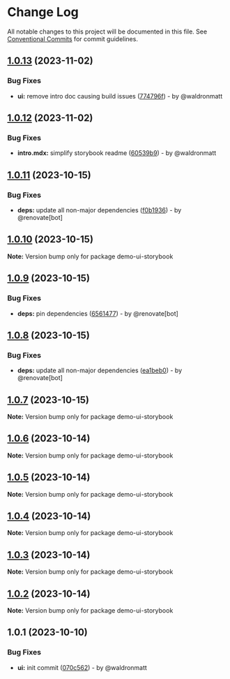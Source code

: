 # Change Log

All notable changes to this project will be documented in this file.
See [Conventional Commits](https://conventionalcommits.org) for commit guidelines.

## [1.0.13](https://github.com/waldronmatt/pnpm-nx-lerna-lite-boilerplate/compare/demo-ui-storybook@1.0.12...demo-ui-storybook@1.0.13) (2023-11-02)

### Bug Fixes

* **ui:** remove intro doc causing build issues ([774796f](https://github.com/waldronmatt/pnpm-nx-lerna-lite-boilerplate/commit/774796f2fbc017a80baf664396bbc36d488423b8)) - by @waldronmatt

## [1.0.12](https://github.com/waldronmatt/pnpm-nx-lerna-lite-boilerplate/compare/demo-ui-storybook@1.0.11...demo-ui-storybook@1.0.12) (2023-11-02)

### Bug Fixes

* **intro.mdx:** simplify storybook readme ([60539b9](https://github.com/waldronmatt/pnpm-nx-lerna-lite-boilerplate/commit/60539b95ef7e827ceaa2f1c6e328d4adf869bc06)) - by @waldronmatt

## [1.0.11](https://github.com/waldronmatt/pnpm-nx-lerna-lite-boilerplate/compare/demo-ui-storybook@1.0.10...demo-ui-storybook@1.0.11) (2023-10-15)

### Bug Fixes

* **deps:** update all non-major dependencies ([f0b1936](https://github.com/waldronmatt/pnpm-nx-lerna-lite-boilerplate/commit/f0b193675d4a24a90663a0f2bf997b857c04380e)) - by @renovate[bot]

## [1.0.10](https://github.com/waldronmatt/pnpm-nx-lerna-lite-boilerplate/compare/demo-ui-storybook@1.0.9...demo-ui-storybook@1.0.10) (2023-10-15)

**Note:** Version bump only for package demo-ui-storybook

## [1.0.9](https://github.com/waldronmatt/pnpm-nx-lerna-lite-boilerplate/compare/demo-ui-storybook@1.0.8...demo-ui-storybook@1.0.9) (2023-10-15)

### Bug Fixes

* **deps:** pin dependencies ([6561477](https://github.com/waldronmatt/pnpm-nx-lerna-lite-boilerplate/commit/6561477112932d42e1b6bcda27de3f63d71cdbc6)) - by @renovate[bot]

## [1.0.8](https://github.com/waldronmatt/pnpm-nx-lerna-lite-boilerplate/compare/demo-ui-storybook@1.0.7...demo-ui-storybook@1.0.8) (2023-10-15)

### Bug Fixes

* **deps:** update all non-major dependencies ([ea1beb0](https://github.com/waldronmatt/pnpm-nx-lerna-lite-boilerplate/commit/ea1beb0dbd757f76e9094babe6bd78af60a28ef2)) - by @renovate[bot]

## [1.0.7](https://github.com/waldronmatt/pnpm-nx-lerna-lite-boilerplate/compare/demo-ui-storybook@1.0.6...demo-ui-storybook@1.0.7) (2023-10-15)

**Note:** Version bump only for package demo-ui-storybook

## [1.0.6](https://github.com/waldronmatt/pnpm-nx-lerna-lite-boilerplate/compare/demo-ui-storybook@1.0.5...demo-ui-storybook@1.0.6) (2023-10-14)

**Note:** Version bump only for package demo-ui-storybook

## [1.0.5](https://github.com/waldronmatt/pnpm-nx-lerna-lite-boilerplate/compare/demo-ui-storybook@1.0.4...demo-ui-storybook@1.0.5) (2023-10-14)

**Note:** Version bump only for package demo-ui-storybook

## [1.0.4](https://github.com/waldronmatt/pnpm-nx-lerna-lite-boilerplate/compare/demo-ui-storybook@1.0.3...demo-ui-storybook@1.0.4) (2023-10-14)

**Note:** Version bump only for package demo-ui-storybook

## [1.0.3](https://github.com/waldronmatt/pnpm-nx-lerna-lite-boilerplate/compare/demo-ui-storybook@1.0.2...demo-ui-storybook@1.0.3) (2023-10-14)

**Note:** Version bump only for package demo-ui-storybook

## [1.0.2](https://github.com/waldronmatt/pnpm-nx-lerna-lite-boilerplate/compare/demo-ui-storybook@1.0.1...demo-ui-storybook@1.0.2) (2023-10-14)

**Note:** Version bump only for package demo-ui-storybook

## 1.0.1 (2023-10-10)

### Bug Fixes

* **ui:** init commit ([070c562](https://github.com/waldronmatt/pnpm-nx-lerna-lite-boilerplate/commit/070c5625b098508d63294943679cb596fe228343)) - by @waldronmatt
